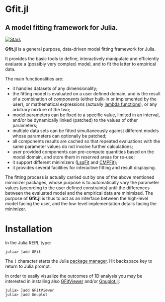 # Gfit.jl
## A model fitting framework for Julia.
[![Stars](https://img.shields.io/github/stars/gcalderone/GFit.jl?style=social)](https://github.com/gcalderone/GFit.jl)


**Gfit.jl** is a general purpose, data-driven model fitting framework for Julia.

It provides the basic tools to define, interactively manipulate and efficiently evaluate a (possibly very complex) model, and to fit the latter to empirical data. 

The main functionalities are:

- it handles datasets of any dimensionality;
- the fitting model is evaluated on a user defined domain, and is the result of a combination of *components* (either built-in or implemented by the user), or  mathematical expressions (actually [lambda functions](https://en.wikipedia.org/wiki/Anonymous_function)), or any arbitrary mixture of the two;
- model parameters can be fixed to a specific value, limited in an interval, and/or be dynamically linked (patched) to the values of other parameters;
- multiple data sets can be fitted simultaneously against different models whose parameters can optionally be patched;
- all components results are cached so that repeated evaluations with the same parameter values do not involve further calculations;
- user provided components can pre-compute quantities based on the model domain, and store them in reserved areas for re-use;
- it support different minimizers ([LsqFit](https://github.com/JuliaNLSolvers/LsqFit.jl) and [CMPFit](https://github.com/gcalderone/CMPFit.jl));
- it provides several facilities for interactive fitting and result displaying.

The fitting process is actually carried out by one of the above mentioned minimizer packages, whose purpose is to automatically vary the parameter values (according to the user defined constraints) until the differences between the evaluated model and the empirical data are minimized.  The purpose of **Gfit.jl** is thus to act as an interface between the high-level model facing the user, and the low-level implementation details facing the minimizer.


# Installation

In the Julia REPL type:
```julia-repl
julia> ]add GFit
```
The `]` character starts the Julia [package manager](https://julialang.github.io/Pkg.jl/v1/getting-started.html#Basic-Usage-1). Hit backspace key to return to Julia prompt.


In order to easily visualize the outcomes of 1D analysis you may be interested in installing also [GFitViewer](https://github.com/lnicastro/GFitViewer.jl) and/or [Gnuplot.jl](https://github.com/gcalderone/Gnuplot.jl):
```julia-repl
julia> ]add GFitViewer
julia> ]add Gnuplot
```
